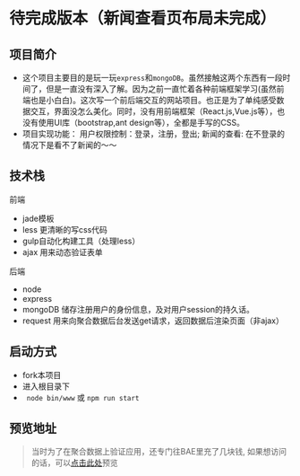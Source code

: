 # 待完成版本（新闻查看页布局未完成）
## 项目简介
* 这个项目主要目的是玩一玩`express`和`mongoDB`。虽然接触这两个东西有一段时间了，但是一直没有深入了解。因为之前一直忙着各种前端框架学习(虽然前端也是小白白)。这次写一个前后端交互的网站项目。也正是为了单纯感受数据交互，界面没怎么美化。同时，没有用前端框架（React.js,Vue.js等），也没有使用UI库（bootstrap,ant design等），全都是手写的CSS。
* 项目实现功能： 用户权限控制：登录，注册，登出; 新闻的查看: 在不登录的情况下是看不了新闻的～～

## 技术栈

前端
* jade模板
* less 更清晰的写css代码
* gulp自动化构建工具（处理less）
* ajax 用来动态验证表单

后端
* node
* express
* mongoDB 储存注册用户的身份信息，及对用户session的持久话。
* request 用来向聚合数据后台发送get请求，返回数据后渲染页面（非ajax）

## 启动方式

* fork本项目
* 进入根目录下
* ` node bin/www` 或 `npm run start`
## 预览地址
> 当时为了在聚合数据上验证应用，还专门往BAE里充了几块钱, 如果想访问的话，可以[点击此处](http://heheda.duapp.com)预览